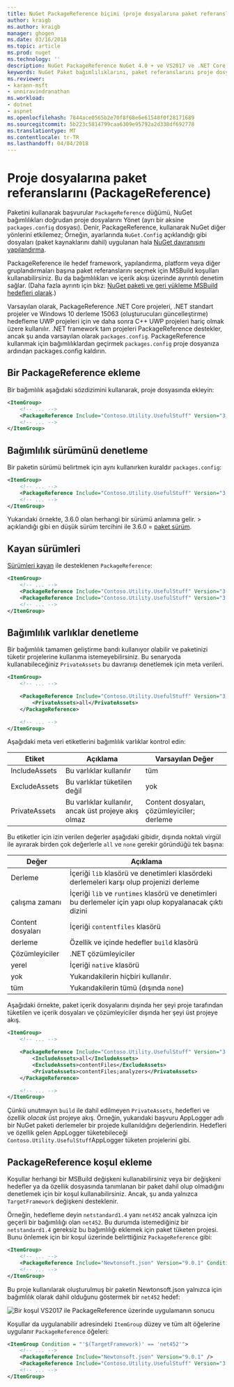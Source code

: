 ```yaml
---
title: NuGet PackageReference biçimi (proje dosyalarına paket referanslarını) | Microsoft Docs
author: kraigb
ms.author: kraigb
manager: ghogen
ms.date: 03/16/2018
ms.topic: article
ms.prod: nuget
ms.technology: ''
description: NuGet PackageReference NuGet 4.0 + ve VS2017 ve .NET Core 2.0 tarafından desteklenen gibi proje dosyalarına ayrıntıları
keywords: NuGet Paket bağımlılıklarını, paket referanslarını proje dosyalarını, PackageReference, packages.config VS2017, Visual Studio 2017, NuGet 4, .NET Core 2.0
ms.reviewer:
- karann-msft
- unniravindranathan
ms.workload:
- dotnet
- aspnet
ms.openlocfilehash: 7844ace0565b2e70f8f68e6e61548f0f28171689
ms.sourcegitcommit: 5b223c5814799caa6309e95792a2d338df692778
ms.translationtype: MT
ms.contentlocale: tr-TR
ms.lasthandoff: 04/04/2018
---
```

# <a name="package-references-packagereference-in-project-files"></a>Proje dosyalarına paket referanslarını (PackageReference)

Paketini kullanarak başvurular `PackageReference` düğümü, NuGet bağımlılıkları doğrudan proje dosyalarını Yönet (ayrı bir aksine `packages.config` dosyası). Denir, PackageReference, kullanarak NuGet diğer yönlerini etkilemez; Örneğin, ayarlarında `NuGet.Config` açıklandığı gibi dosyaları (paket kaynaklarını dahil) uygulanan hala [NuGet davranışını yapılandırma](configuring-nuget-behavior.md).

PackageReference ile hedef framework, yapılandırma, platform veya diğer gruplandırmaları başına paket referanslarını seçmek için MSBuild koşulları kullanabilirsiniz. Bu da bağımlılıkları ve içerik akışı üzerinde ayrıntılı denetim sağlar. (Daha fazla ayrıntı için bkz: [NuGet paketi ve geri yükleme MSBuild hedefleri olarak](../reference/msbuild-targets.md).)

Varsayılan olarak, PackageReference .NET Core projeleri, .NET standart projeler ve Windows 10 derleme 15063 (oluşturucuları güncelleştirme) hedefleme UWP projeleri için ve daha sonra C++ UWP projeleri hariç olmak üzere kullanılır. .NET framework tam projeleri PackageReference destekler, ancak şu anda varsayılan olarak `packages.config`. PackageReference kullanmak için bağımlılıklardan geçirmek `packages.config` proje dosyanıza ardından packages.config kaldırın.

## <a name="adding-a-packagereference"></a>Bir PackageReference ekleme

Bir bağımlılık aşağıdaki sözdizimini kullanarak, proje dosyasında ekleyin:

```xml
<ItemGroup>
    <!-- ... -->
    <PackageReference Include="Contoso.Utility.UsefulStuff" Version="3.6.0" />
    <!-- ... -->
</ItemGroup>
```

## <a name="controlling-dependency-version"></a>Bağımlılık sürümünü denetleme

Bir paketin sürümü belirtmek için aynı kullanırken kuraldır `packages.config`:

```xml
<ItemGroup>
    <!-- ... -->
    <PackageReference Include="Contoso.Utility.UsefulStuff" Version="3.6.0" />
    <!-- ... -->
</ItemGroup>
```

Yukarıdaki örnekte, 3.6.0 olan herhangi bir sürümü anlamına gelir. > açıklandığı gibi en düşük sürüm tercihini ile 3.6.0 = [paket sürüm](../reference/package-versioning.md#version-ranges-and-wildcards).

## <a name="floating-versions"></a>Kayan sürümleri

[Sürümleri kayan](../consume-packages/dependency-resolution.md#floating-versions) ile desteklenen `PackageReference`:

```xml
<ItemGroup>
    <!-- ... -->
    <PackageReference Include="Contoso.Utility.UsefulStuff" Version="3.6.*" />
    <PackageReference Include="Contoso.Utility.UsefulStuff" Version="3.6.0-beta*" />
    <!-- ... -->
</ItemGroup>
```

## <a name="controlling-dependency-assets"></a>Bağımlılık varlıklar denetleme

Bir bağımlılık tamamen geliştirme bandı kullanıyor olabilir ve paketinizi tüketir projelerine kullanıma istemeyebilirsiniz. Bu senaryoda kullanabileceğiniz `PrivateAssets` bu davranışı denetlemek için meta verileri.

```xml
<ItemGroup>
    <!-- ... -->

    <PackageReference Include="Contoso.Utility.UsefulStuff" Version="3.6.0">
        <PrivateAssets>all</PrivateAssets>
    </PackageReference>

    <!-- ... -->
</ItemGroup>
```

Aşağıdaki meta veri etiketlerini bağımlılık varlıklar kontrol edin:

| Etiket | Açıklama | Varsayılan Değer |
| --- | --- | --- |
| IncludeAssets | Bu varlıklar kullanılır | tüm |
| ExcludeAssets | Bu varlıklar tüketilen değil | yok |
| PrivateAssets | Bu varlıklar kullanılır, ancak üst projeye akış olmaz | Content dosyaları, çözümleyiciler; derleme |

Bu etiketler için izin verilen değerler aşağıdaki gibidir, dışında noktalı virgül ile ayırarak birden çok değerlerle `all` ve `none` gerekir göründüğü tek başına:

| Değer | Açıklama |
| --- | ---
| Derleme | İçeriği `lib` klasörü ve denetimleri klasördeki derlemeleri karşı olup projenizi derleme |
| çalışma zamanı | İçeriği `lib` ve `runtimes` klasörü ve denetimleri bu derlemeler için yapı olup kopyalanacak çıktı dizini |
| Content dosyaları | İçeriği `contentfiles` klasörü |
| derleme | Özellik ve içinde hedefler `build` klasörü |
| Çözümleyiciler | .NET çözümleyiciler |
| yerel | İçeriği `native` klasörü |
| yok | Yukarıdakilerin hiçbiri kullanılır. |
| tüm | Yukarıdakilerin tümü (dışında `none`) |

Aşağıdaki örnekte, paket içerik dosyalarını dışında her şeyi proje tarafından tüketilen ve içerik dosyaları ve çözümleyiciler dışında her şeyi üst projeye akış.

```xml
<ItemGroup>
    <!-- ... -->

    <PackageReference Include="Contoso.Utility.UsefulStuff" Version="3.6.0">
        <IncludeAssets>all</IncludeAssets>
        <ExcludeAssets>contentFiles</ExcludeAssets>
        <PrivateAssets>contentFiles;analyzers</PrivateAssets>
    </PackageReference>

    <!-- ... -->
</ItemGroup>
```

Çünkü unutmayın `build` ile dahil edilmeyen `PrivateAssets`, hedefleri ve özellik *olacak* üst projeye akış. Örneğin, yukarıdaki başvuru AppLogger adlı bir NuGet paketi derlemeler bir projede kullanıldığını değerlendirin. Hedefleri ve özellik gelen AppLogger tüketebileceği `Contoso.Utility.UsefulStuff`AppLogger tüketen projelerini gibi.

## <a name="adding-a-packagereference-condition"></a>PackageReference koşul ekleme

Koşullar herhangi bir MSBuild değişkeni kullanabilirsiniz veya bir değişkeni hedefler ya da özellik dosyasında tanımlanan bir paket dahil olup olmadığını denetlemek için bir koşul kullanabilirsiniz. Ancak, şu anda yalnızca `TargetFramework` değişkeni desteklenir.

Örneğin, hedefleme deyin `netstandard1.4` yanı `net452` ancak yalnızca için geçerli bir bağımlılığı olan `net452`. Bu durumda istemediğiniz bir `netstandard1.4` gereksiz bu bağımlılığı eklemek için paket tüketen projesi. Bunu önlemek için bir koşul üzerinde belirttiğiniz `PackageReference` gibi:

```xml
<ItemGroup>
    <!-- ... -->
    <PackageReference Include="Newtonsoft.json" Version="9.0.1" Condition="'$(TargetFramework)' == 'net452'" />
    <!-- ... -->
</ItemGroup>
```

Bu proje kullanılarak oluşturulmuş bir paketin Newtonsoft.json yalnızca için bağımlılık olarak dahil olduğunu göstermek bir `net452` hedef:

![Bir koşul VS2017 ile PackageReference üzerinde uygulamanın sonucu](media/PackageReference-Condition.png)

Koşullar da uygulanabilir adresindeki `ItemGroup` düzey ve tüm alt öğelerine uygulanır `PackageReference` öğeleri:

```xml
<ItemGroup Condition = "'$(TargetFramework)' == 'net452'">
    <!-- ... -->
    <PackageReference Include="Newtonsoft.json" Version="9.0.1" />
    <PackageReference Include="Contoso.Utility.UsefulStuff" Version="3.6.0" />
    <!-- ... -->
</ItemGroup>
```
